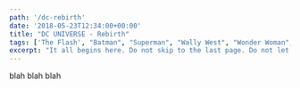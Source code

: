 ```yaml
---
path: '/dc-rebirth'
date: '2018-05-23T12:34:00+00:00'
title: "DC UNIVERSE - Rebirth"
tags: ['The Flash', "Batman", "Superman", "Wally West", "Wonder Woman", "DC"]
excerpt: "It all begins here. Do not skip to the last page. Do not let a friend or message board ruin this comic for you. The future (and past) of the DC Universe starts here. Don’t say I didn’t warn you!"
---
```

blah blah blah